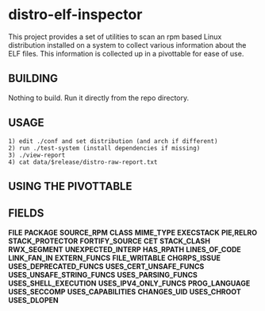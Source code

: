 # distro-elf-inspector
This project provides a set of utilities to scan an rpm based Linux distribution installed on a system to collect various information about the ELF files. This information is collected up in a pivottable for ease of use.


BUILDING
--------
Nothing to build. Run it directly from the repo directory.


USAGE
-----
```
1) edit ./conf and set distribution (and arch if different)
2) run ./test-system (install dependencies if missing)
3) ./view-report
4) cat data/$release/distro-raw-report.txt
```

USING THE PIVOTTABLE
--------------------

FIELDS
------
**FILE**
**PACKAGE**
**SOURCE_RPM**
**CLASS**
**MIME_TYPE**
**EXECSTACK**
**PIE,RELRO**
**STACK_PROTECTOR**
**FORTIFY_SOURCE**
**CET**
**STACK_CLASH**
**RWX_SEGMENT**
**UNEXPECTED_INTERP**
**HAS_RPATH**
**LINES_OF_CODE**
**LINK_FAN_IN**
**EXTERN_FUNCS**
**FILE_WRITABLE**
**CHGRPS_ISSUE**
**USES_DEPRECATED_FUNCS**
**USES_CERT_UNSAFE_FUNCS**
**USES_UNSAFE_STRING_FUNCS**
**USES_PARSING_FUNCS**
**USES_SHELL_EXECUTION**
**USES_IPV4_ONLY_FUNCS**
**PROG_LANGUAGE**
**USES_SECCOMP**
**USES_CAPABILITIES**
**CHANGES_UID**
**USES_CHROOT**
**USES_DLOPEN**


